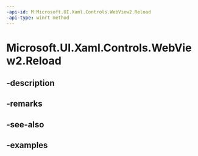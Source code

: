```yaml
---
-api-id: M:Microsoft.UI.Xaml.Controls.WebView2.Reload
-api-type: winrt method
---
```


# Microsoft.UI.Xaml.Controls.WebView2.Reload

<!--
public void Reload ();
-->


## -description

## -remarks

## -see-also

## -examples


